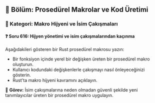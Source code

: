 ## 📘 Bölüm: Prosedürel Makrolar ve Kod Üretimi  
### 🔹 Kategori: Makro Hijyeni ve İsim Çakışmaları  
#### ❓ Soru 616: Hijyen yönetimi ve isim çakışmalarından kaçınma

Aşağıdakileri gösteren bir Rust prosedürel makrosu yazın:

- Bir fonksiyon içinde yerel bir değişken üreten bir prosedürel makro oluşturun.
- Kullanıcı kodundaki değişkenlerle çakışmayı nasıl önleyeceğinizi gösterin.
- Rust'ta makro hijyeni kavramını açıklayın.

🔧 **Görev:** İsim çakışmalarına neden olmadan güvenli şekilde yeni tanımlayıcılar üreten bir prosedürel makro uygulayın.

